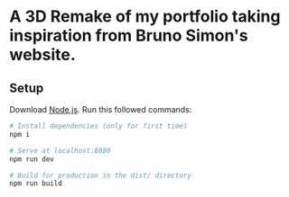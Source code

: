 # A 3D Remake of my portfolio taking inspiration from Bruno Simon's website.

## Setup

Download [Node.js](https://nodejs.org/en/download/).
Run this followed commands:

```bash
# Install dependencies (only for first time)
npm i

# Serve at localhost:8080
npm run dev

# Build for production in the dist/ directory
npm run build
```
